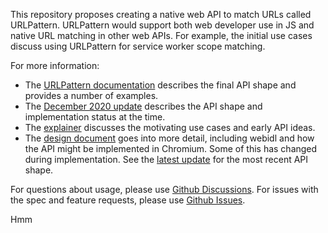 This repository proposes creating a native web API to match URLs called URLPattern.  URLPattern would support both web developer use in JS and native URL matching in other web APIs.  For example, the initial use cases discuss using URLPattern for service worker scope matching.

For more information:

* The [URLPattern documentation](mdn-drafts/QUICK-REFERENCE.md) describes the final API shape and provides a number of examples.
* The [December 2020 update](202012-update.md) describes the API shape and implementation status at the time.
* The [explainer](explainer.md) discusses the motivating use cases and early API ideas.
* The [design document](https://docs.google.com/document/d/17L6b3zlTHtyxQvOAvbK55gQOi5rrJLERwjt_sKXpzqc/edit) goes into more detail, including webidl and how the API might be implemented in Chromium.  Some of this has changed during implementation.  See the [latest update](2012-update.md) for the most recent API shape.

For questions about usage, please use [Github Discussions](https://github.com/WICG/urlpattern/discussions).  For issues with the spec and feature requests, please use [Github Issues](https://github.com/WICG/urlpattern/issues).

Hmm
